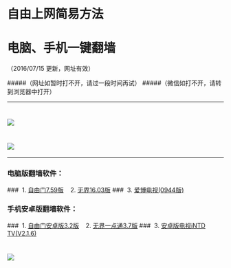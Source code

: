 # 自由上网简易方法
# 电脑、手机一键翻墙
（2016/07/15 更新，网址有效）

#####（网址如暂时打不开，请过一段时间再试）
#####（微信如打不开，请转到浏览器中打开）

***

# <a href="http://d3k7583jhzp68f.cloudfront.net/fqtz.php?tz=fq?id=1" target="_blank"><img src="https://d3k7583jhzp68f.cloudfront.net/pic/fqwz1.png"></a>

# <a href="http://d3k7583jhzp68f.cloudfront.net/fqtz.php?tz=fq?id=2" target="_blank"><img src="https://d3k7583jhzp68f.cloudfront.net/pic/fqwz2.png"></a>

***


### 电脑版翻墙软件：
###&nbsp;&nbsp;1. <a href="https://d23aci1xbfhhbf.cloudfront.net/fgget.php?fid=fg759p.zip" target="_blank">自由门7.59版</a>&nbsp;&nbsp;&nbsp;&nbsp;2. <a href="https://d23aci1xbfhhbf.cloudfront.net/fgget.php?fid=U1603.zip" target="_blank">无界16.03版</a>
###&nbsp;&nbsp;3. <a href="https://d23aci1xbfhhbf.cloudfront.net/fgget.php?fid=GreeniPPOTV_Setup_Ver12Build944b.zip" target="_blank">爱博电视(0944版)</a>

### 手机安卓版翻墙软件：
###&nbsp;&nbsp;1. <a href="https://d23aci1xbfhhbf.cloudfront.net/fgget.php?fid=fgma32.apk" target="_blank">自由门安卓版3.2版</a>&nbsp;&nbsp;&nbsp;&nbsp;2. <a href="https://d23aci1xbfhhbf.cloudfront.net/fgget.php?fid=um3.7.apk" target="_blank">无界一点通3.7版</a>
###&nbsp;&nbsp;3. <a href="https://d23aci1xbfhhbf.cloudfront.net/fgget.php?fid=iNTD_TV.apk" target="_blank">安卓版电视iNTD TV(V2.1.6)</a>


# <img src="https://d23aci1xbfhhbf.cloudfront.net/pic/yjfq-20160715ok.png">

